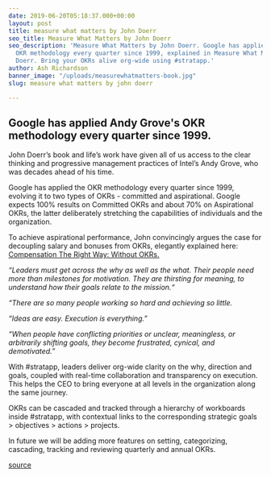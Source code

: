 ```yaml
---
date: 2019-06-20T05:18:37.000+00:00
layout: post
title: measure what matters by John Doerr
seo_title: Measure What Matters by John Doerr
seo_description: 'Measure What Matters by John Doerr. Google has applied Andy Grove''s
  OKR methodology every quarter since 1999, explained in Measure What Matters by John
  Doerr. Bring your OKRs alive org-wide using #stratapp.'
author: Ash Richardson
banner_image: "/uploads/measurewhatmatters-book.jpg"
slug: measure what matters by john doerr

---
```

## Google has applied Andy Grove's OKR methodology every quarter since 1999.

John Doerr’s book and life’s work have given all of us access to the clear thinking and progressive management practices of Intel’s Andy Grove, who was decades ahead of his time.

Google has applied the OKR methodology every quarter since 1999, evolving it to two types of OKRs - committed and aspirational. Google expects 100% results on Committed OKRs and about 70% on Aspirational OKRs, the latter deliberately stretching the capabilities of individuals and the organization.

To achieve aspirational performance, John convincingly argues the case for decoupling salary and bonuses from OKRs, elegantly explained here: [Compensation The Right Way: Without OKRs.](https://www.whatmatters.com/resources/compensation-salary-bonuses-without-okrs)

_“Leaders must get across the why as well as the what. Their people need more than milestones for motivation. They are thirsting for meaning, to understand how their goals relate to the mission.“_

_“There are so many people working so hard and achieving so little._

_“Ideas are easy. Execution is everything.”_

_“When people have conflicting priorities or unclear, meaningless, or arbitrarily shifting goals, they become frustrated, cynical, and demotivated.”_

With #stratapp, leaders deliver org-wide clarity on the why, direction and goals, coupled with real-time collaboration and transparency on execution. This helps the CEO to bring everyone at all levels in the organization along the same journey.

OKRs can be cascaded and tracked through a hierarchy of workboards inside #stratapp, with contextual links to the corresponding strategic goals > objectives > actions > projects.

In future we will be adding more features on setting, categorizing, cascading, tracking and reviewing quarterly and annual OKRs.

[source](https://www.whatmatters.com "measure what matters by John Doerr")